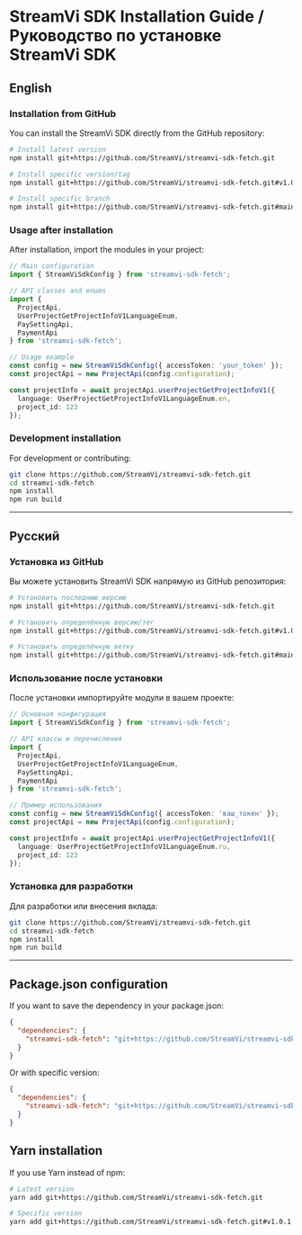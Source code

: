 # StreamVi SDK Installation Guide / Руководство по установке StreamVi SDK

## English

### Installation from GitHub

You can install the StreamVi SDK directly from the GitHub repository:

```bash
# Install latest version
npm install git+https://github.com/StreamVi/streamvi-sdk-fetch.git

# Install specific version/tag
npm install git+https://github.com/StreamVi/streamvi-sdk-fetch.git#v1.0.1

# Install specific branch
npm install git+https://github.com/StreamVi/streamvi-sdk-fetch.git#main
```

### Usage after installation

After installation, import the modules in your project:

```typescript
// Main configuration
import { StreamViSdkConfig } from 'streamvi-sdk-fetch';

// API classes and enums
import { 
  ProjectApi, 
  UserProjectGetProjectInfoV1LanguageEnum,
  PaySettingApi,
  PaymentApi 
} from 'streamvi-sdk-fetch';

// Usage example
const config = new StreamViSdkConfig({ accessToken: 'your_token' });
const projectApi = new ProjectApi(config.configuration);

const projectInfo = await projectApi.userProjectGetProjectInfoV1({
  language: UserProjectGetProjectInfoV1LanguageEnum.en,
  project_id: 123
});
```

### Development installation

For development or contributing:

```bash
git clone https://github.com/StreamVi/streamvi-sdk-fetch.git
cd streamvi-sdk-fetch
npm install
npm run build
```

---

## Русский

### Установка из GitHub

Вы можете установить StreamVi SDK напрямую из GitHub репозитория:

```bash
# Установить последнюю версию
npm install git+https://github.com/StreamVi/streamvi-sdk-fetch.git

# Установить определённую версию/тег
npm install git+https://github.com/StreamVi/streamvi-sdk-fetch.git#v1.0.1

# Установить определённую ветку
npm install git+https://github.com/StreamVi/streamvi-sdk-fetch.git#main
```

### Использование после установки

После установки импортируйте модули в вашем проекте:

```typescript
// Основная конфигурация
import { StreamViSdkConfig } from 'streamvi-sdk-fetch';

// API классы и перечисления
import { 
  ProjectApi, 
  UserProjectGetProjectInfoV1LanguageEnum,
  PaySettingApi,
  PaymentApi 
} from 'streamvi-sdk-fetch';

// Пример использования
const config = new StreamViSdkConfig({ accessToken: 'ваш_токен' });
const projectApi = new ProjectApi(config.configuration);

const projectInfo = await projectApi.userProjectGetProjectInfoV1({
  language: UserProjectGetProjectInfoV1LanguageEnum.ru,
  project_id: 123
});
```

### Установка для разработки

Для разработки или внесения вклада:

```bash
git clone https://github.com/StreamVi/streamvi-sdk-fetch.git
cd streamvi-sdk-fetch
npm install
npm run build
```

---

## Package.json configuration

If you want to save the dependency in your package.json:

```json
{
  "dependencies": {
    "streamvi-sdk-fetch": "git+https://github.com/StreamVi/streamvi-sdk-fetch.git"
  }
}
```

Or with specific version:

```json
{
  "dependencies": {
    "streamvi-sdk-fetch": "git+https://github.com/StreamVi/streamvi-sdk-fetch.git#v1.0.1"
  }
}
```

## Yarn installation

If you use Yarn instead of npm:

```bash
# Latest version
yarn add git+https://github.com/StreamVi/streamvi-sdk-fetch.git

# Specific version
yarn add git+https://github.com/StreamVi/streamvi-sdk-fetch.git#v1.0.1
``` 